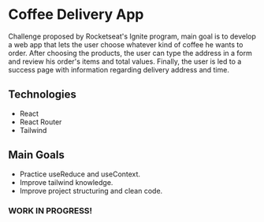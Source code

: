 # Coffee Delivery App

Challenge proposed by Rocketseat's Ignite program, main goal is to develop a web app that lets the user choose whatever kind of coffee he wants to order.
After choosing the products, the user can type the address in a form and review his order's items and total values. 
Finally, the user is led to a success page with information regarding delivery address and time.

## Technologies

- React
- React Router
- Tailwind

## Main Goals

- Practice useReduce and useContext.
- Improve tailwind knowledge.
- Improve project structuring and clean code.
  
### WORK IN PROGRESS!
